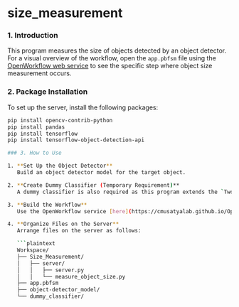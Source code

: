 # size_measurement

### 1. Introduction

This program measures the size of objects detected by an object detector. For a visual overview of the workflow, open the `app.pbfsm` file using the [OpenWorkflow web service](https://cmusatyalab.github.io/OpenWorkflow/) to see the specific step where object size measurement occurs.

### 2. Package Installation

To set up the server, install the following packages:

```bash
pip install opencv-contrib-python
pip install pandas
pip install tensorflow
pip install tensorflow-object-detection-api

### 3. How to Use

1. **Set Up the Object Detector**  
   Build an object detector model for the target object.

2. **Create Dummy Classifier (Temporary Requirement)**  
   A dummy classifier is also required as this program extends the `TwoStageOWF` module. This requirement will be removed in the next update of `server.py` once the measurement processor is fully integrated with OpenWorkFlow.

3. **Build the Workflow**  
   Use the OpenWorkflow service [here](https://cmusatyalab.github.io/OpenWorkflow/) to create a workflow, referencing the provided example `app.pbfsm`.

4. **Organize Files on the Server**  
   Arrange files on the server as follows:

   ```plaintext
   Workspace/
   ├── Size_Measurement/
   │   ├── server/
   │   │   ├── server.py
   │   │   └── measure_object_size.py
   ├── app.pbfsm
   ├── object-detector_model/
   └── dummy_classifier/
